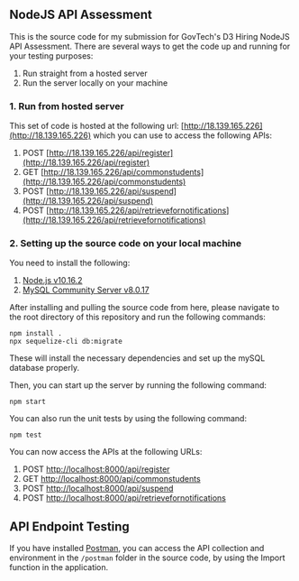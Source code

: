## NodeJS API Assessment

This is the source code for my submission for GovTech's D3 Hiring NodeJS API Assessment. There are several ways to get the code up and running for your testing purposes:

1. Run straight from a hosted server
2. Run the server locally on your machine


### 1. Run from hosted server
This set of code is hosted at the following url: [http://18.139.165.226](http://18.139.165.226) which you can use to access the following APIs:

1. POST [http://18.139.165.226/api/register](http://18.139.165.226/api/register)
2. GET [http://18.139.165.226/api/commonstudents](http://18.139.165.226/api/commonstudents)
3. POST [http://18.139.165.226/api/suspend](http://18.139.165.226/api/suspend)
4. POST [http://18.139.165.226/api/retrievefornotifications](http://18.139.165.226/api/retrievefornotifications)

### 2. Setting up the source code on your local machine
You need to install the following:

1. [Node.js v10.16.2](https://nodejs.org/dist/v10.16.2/)
2. [MySQL Community Server v8.0.17](https://dev.mysql.com/downloads/mysql/)

After installing and pulling the source code from here, please navigate to the root directory of this repository and run the following commands:

    npm install .
    npx sequelize-cli db:migrate

These will install the necessary dependencies and set up the mySQL database properly.

Then, you can start up the server by running the following command:

    npm start

You can also run the unit tests by using the following command:

    npm test

You can now access the APIs at the following URLs:
1. POST [http://localhost:8000/api/register](http://localhost:8000/api/register)
2. GET [http://localhost:8000/api/commonstudents](http://localhost:8000/api/commonstudents)
3. POST [http://localhost:8000/api/suspend](http://localhost:8000/api/suspend)
4. POST [http://localhost:8000/api/retrievefornotifications](http://localhost:8000/api/retrievefornotifications)


## API Endpoint Testing 
If you have installed [Postman](https://www.getpostman.com/), you can access the API collection and environment in the `/postman` folder in the source code, by using the Import function in the application.

